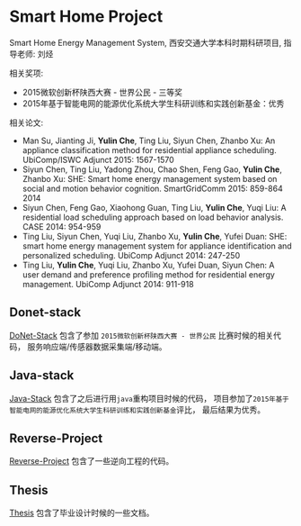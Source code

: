 # Smart Home Project

Smart Home Energy Management System, 西安交通大学本科时期科研项目, 指导老师: 刘烃

相关奖项:

* 2015微软创新杯陕西大赛 - 世界公民 - 三等奖
* 2015年基于智能电网的能源优化系统大学生科研训练和实践创新基金：优秀

相关论文:

* Man Su, Jianting Ji, **Yulin Che**, Ting Liu, Siyun Chen, Zhanbo Xu:
An appliance classification method for residential appliance scheduling. UbiComp/ISWC Adjunct 2015: 1567-1570
* Siyun Chen, Ting Liu, Yadong Zhou, Chao Shen, Feng Gao, **Yulin Che**, Zhanbo Xu:
SHE: Smart home energy management system based on social and motion behavior cognition. SmartGridComm 2015: 859-864
2014
* Siyun Chen, Feng Gao, Xiaohong Guan, Ting Liu, **Yulin Che**, Yuqi Liu:
A residential load scheduling approach based on load behavior analysis. CASE 2014: 954-959
* Ting Liu, Siyun Chen, Yuqi Liu, Zhanbo Xu, **Yulin Che**, Yufei Duan:
SHE: smart home energy management system for appliance identification and personalized scheduling. UbiComp Adjunct 2014: 247-250
* Ting Liu, **Yulin Che**, Yuqi Liu, Zhanbo Xu, Yufei Duan, Siyun Chen:
A user demand and preference profiling method for residential energy management. UbiComp Adjunct 2014: 911-918

## Donet-stack 

[DoNet-Stack](DoNet-Stack) 包含了参加 `2015微软创新杯陕西大赛 - 世界公民` 比赛时候的相关代码， 服务响应端/传感器数据采集端/移动端。

## Java-stack

[Java-Stack](Java-Stack) 包含了之后进行用`java`重构项目时候的代码， 项目参加了`2015年基于智能电网的能源优化系统大学生科研训练和实践创新基金`评比， 最后结果为优秀。

## Reverse-Project

[Reverse-Project](Reverse-Project) 包含了一些逆向工程的代码。

## Thesis

[Thesis](Thesis) 包含了毕业设计时候的一些文档。
